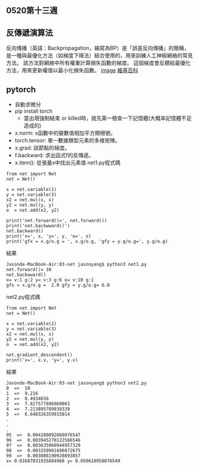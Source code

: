 ## 0520第十三週
## 反傳遞演算法
反向傳播（英語：Backpropagation，縮寫為BP）是「誤差反向傳播」的簡稱，是一種與最優化方法（如梯度下降法）結合使用的，用來訓練人工神經網絡的常見方法。 該方法對網絡中所有權重計算損失函數的梯度。 這個梯度會反饋給最優化方法，用來更新權值以最小化損失函數。
[image](https://github.com/yangsongyuan/ai109b/blob/main/%E7%AD%86%E8%A8%98/%E5%8F%8D%E5%82%B3%E9%81%9E.png)
[維基百科](https://zh.wikipedia.org/wiki/%E5%8F%8D%E5%90%91%E4%BC%A0%E6%92%AD%E7%AE%97%E6%B3%95)
## pytorch
* 自動求微分
* pip install torch 
    * 當出現強制結束 or killed時，就先第一檢查一下記憶體(大概率記憶體不足造成的)
* x.norm: x函數中的變數值相加平方開根號。
* torch.tensor: 單一數據類型元素的多维矩陣。
* x.grad: 該節點的梯度。
* f.backward: 求出函式f的反傳遞。
* x.item(): 從張量x中找出元素值
 net1.py程式碼
```
from net import Net
net = Net()

x = net.variable(1)
y = net.variable(3)
x2 = net.mul(x, x)
y2 = net.mul(y, y)
o  = net.add(x2, y2)

print('net.forward()=', net.forward())
print('net.backwward()')
net.backward()
print('x=', x, 'y=', y, 'o=', o)
print('gfx = x.g/o.g = ', x.g/o.g, 'gfy = y.g/o.g=', y.g/o.g)
```
結果
```
Jasonde-MacBook-Air:03-net jasonyang$ python3 net1.py
net.forward()= 10
net.backwward()
x= v:1 g:2 y= v:3 g:6 o= v:10 g:1
gfx = x.g/o.g =  2.0 gfy = y.g/o.g= 6.0
```
net2.py程式碼
```
from net import Net
net = Net()

x = net.variable(1)
y = net.variable(3)
x2 = net.mul(x, x)
y2 = net.mul(y, y)
o  = net.add(x2, y2)

net.gradient_descendent()
print('x=', x.v, 'y=', y.v)
```
結果
```
Jasonde-MacBook-Air:03-net jasonyang$ python3 net2.py
0  =>  10
1  =>  9.216
2  =>  8.4934656
3  =>  7.827577896960003
4  =>  7.213895789838339
5  =>  6.648326359915014
.
.
.
95  =>  0.004280892060076547
96  =>  0.003945270122566546
97  =>  0.003635960944957329
98  =>  0.003350901606872675
99  =>  0.003088190920893857
x= 0.01687031935884968 y= 0.050610958076549
```